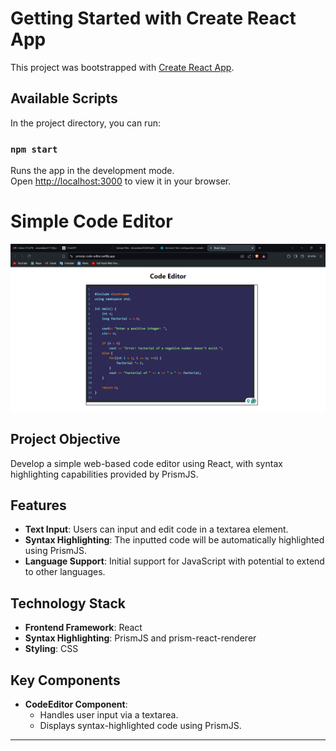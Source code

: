 # Getting Started with Create React App

This project was bootstrapped with [Create React App](https://github.com/facebook/create-react-app).

## Available Scripts

In the project directory, you can run:

### `npm start`

Runs the app in the development mode.\
Open [http://localhost:3000](http://localhost:3000) to view it in your browser.


# Simple Code Editor
<img src = "./src/img.png" />


## Project Objective
Develop a simple web-based code editor using React, with syntax highlighting capabilities provided by PrismJS.

## Features
- **Text Input**: Users can input and edit code in a textarea element.
- **Syntax Highlighting**: The inputted code will be automatically highlighted using PrismJS.
- **Language Support**: Initial support for JavaScript with potential to extend to other languages.

## Technology Stack
- **Frontend Framework**: React
- **Syntax Highlighting**: PrismJS and prism-react-renderer
- **Styling**: CSS

## Key Components
- **CodeEditor Component**: 
  - Handles user input via a textarea.
  - Displays syntax-highlighted code using PrismJS.

---